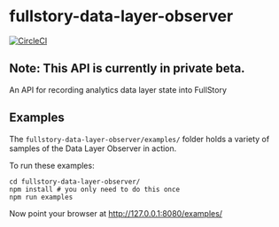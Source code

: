 # fullstory-data-layer-observer

[![CircleCI](https://circleci.com/gh/fullstorydev/fullstory-data-layer-observer.svg?style=svg)](https://circleci.com/gh/fullstorydev/fullstory-data-layer-observer)

## Note: This API is currently in private beta.

An API for recording analytics data layer state into FullStory

## Examples

The `fullstory-data-layer-observer/examples/` folder holds a variety of samples of the Data Layer Observer in action.

To run these examples:

	cd fullstory-data-layer-observer/
	npm install # you only need to do this once
	npm run examples

Now point your browser at http://127.0.0.1:8080/examples/

